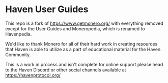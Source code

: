# Haven User Guides

This repo is a fork of https://www.getmonero.org/ with everything removed except for the User Guides and Moneropedia, which is renamed to Havenpedia.

We'd like to thank Monero for all of their hard work in creating resources that Haven is able to utilize as a part of educational material for the Haven Community.

This is a work in process and isn't complete for online support please head to the Haven Discord or other social channels available at https://havenprotocol.org/
